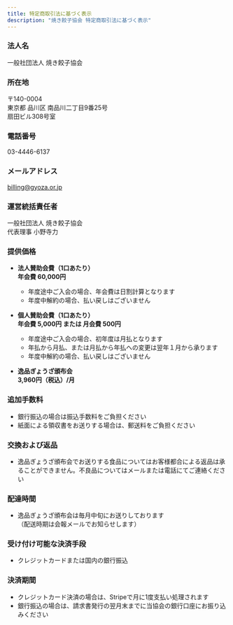 ```yaml
---
title: 特定商取引法に基づく表示
description: "焼き餃子協会 特定商取引法に基づく表示"
---
```

### 法人名

一般社団法人 焼き餃子協会

### 所在地

〒140-0004  
東京都 品川区 南品川二丁目9番25号  
扇田ビル308号室

### 電話番号

03-4446-6137

### メールアドレス

billing@gyoza.or.jp

### 運営統括責任者

一般社団法人 焼き餃子協会  
代表理事 小野寺力

### 提供価格

- **法人賛助会費（1口あたり）<br />年会費 60,000円**
  - 年度途中ご入会の場合、年会費は日割計算となります
  - 年度中解約の場合、払い戻しはございません

- **個人賛助会費（1口あたり）<br />年会費 5,000円 または 月会費 500円**
  - 年度途中ご入会の場合、初年度は月払となります
  - 年払から月払、または月払から年払への変更は翌年１月から承ります
  - 年度中解約の場合、払い戻しはございません

- **逸品ぎょうざ頒布会<br />3,960円（税込）/月**

### 追加手数料

- 銀行振込の場合は振込手数料をご負担ください
- 紙面による領収書をお送りする場合は、郵送料をご負担ください

### 交換および返品

- 逸品ぎょうざ頒布会でお送りする食品についてはお客様都合による返品は承ることができません。不良品についてはメールまたは電話にてご連絡ください

### 配達時間

- 逸品ぎょうざ頒布会は毎月中旬にお送りしております<br />（配送時期は会報メールでお知らせします）

### 受け付け可能な決済手段

- クレジットカードまたは国内の銀行振込

### 決済期間

- クレジットカード決済の場合は、Stripeで月に1度支払い処理されます
- 銀行振込の場合は、請求書発行の翌月末までに当協会の銀行口座にお振り込みください